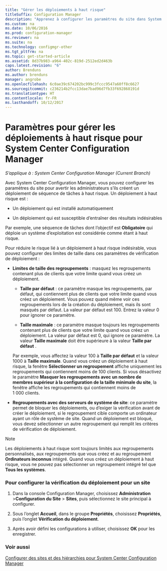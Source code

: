 ```yaml
---
title: "Gérer les déploiements à haut risque"
titleSuffix: Configuration Manager
description: "Apprenez à configurer les paramètres du site dans System Center Configuration Manager pour avertir les administrateurs s’ils créent un déploiement à haut risque."
ms.custom: na
ms.date: 10/06/2016
ms.prod: configuration-manager
ms.reviewer: na
ms.suite: na
ms.technology: configmgr-other
ms.tgt_pltfrm: na
ms.topic: get-started-article
ms.assetid: 8d37b983-a964-402c-819d-2512ed2d463b
caps.latest.revision: "6"
author: Brenduns
ms.author: brenduns
manager: angrobe
ms.openlocfilehash: 6c0ae39c674202bc999c3fccc9547a60ff8c6627
ms.sourcegitcommit: c236214b2fcc13dae7bad96d7fb33f692868191d
ms.translationtype: HT
ms.contentlocale: fr-FR
ms.lasthandoff: 10/12/2017
---
```

# <a name="settings-to-manage-high-risk-deployments-for-system-center-configuration-manager"></a>Paramètres pour gérer les déploiements à haut risque pour System Center Configuration Manager

*S’applique à : System Center Configuration Manager (Current Branch)*


Avec System Center Configuration Manager, vous pouvez configurer les paramètres du site pour avertir les administrateurs s’ils créent un déploiement de séquence de tâches à haut risque. Un déploiement à haut risque est :  

-   Un déploiement qui est installé automatiquement  

-   Un déploiement qui est susceptible d’entraîner des résultats indésirables  

 Par exemple, une séquence de tâches dont l’objectif est **Obligatoire** qui déploie un système d’exploitation est considérée comme étant à haut risque.  

 Pour réduire le risque lié à un déploiement à haut risque indésirable, vous pouvez configurer des limites de taille dans ces paramètres de vérification de déploiement :  

-   **Limites de taille des regroupements** : masquez les regroupements contenant plus de clients que votre limite quand vous créez un déploiement.  

    -   **Taille par défaut** : ce paramètre masque les regroupements, par défaut, qui contiennent plus de clients que votre limite quand vous créez un déploiement. Vous pouvez quand même voir ces regroupements lors de la création du déploiement, mais ils sont masqués par défaut. La valeur par défaut est 100. Entrez la valeur 0 pour ignorer ce paramètre.  

    -   **Taille maximale** : ce paramètre masque toujours les regroupements contenant plus de clients que votre limite quand vous créez un déploiement. La valeur par défaut est 0, qui ignore ce paramètre. La valeur **Taille maximale** doit être supérieure à la valeur **Taille par défaut** .  

     Par exemple, vous affectez la valeur 100 à **Taille par défaut** et la valeur 1000 à **Taille maximale**. Quand vous créez un déploiement à haut risque, la fenêtre **Sélectionner un regroupement** affiche uniquement les regroupements qui contiennent moins de 100 clients. Si vous désactivez le paramètre **Masquer les regroupements avec un nombre de membres supérieur à la configuration de la taille minimale du site**, la fenêtre affiche les regroupements qui contiennent moins de 1 000 clients.  

-   **Regroupements avec des serveurs de système de site**: ce paramètre permet de bloquer les déploiements, ou d’exiger la vérification avant de créer le déploiement, si le regroupement cible comporte un ordinateur ayant un rôle de système de site. Quand un déploiement est bloqué, vous devez sélectionner un autre regroupement qui remplit les critères de vérification de déploiement.  

> [!NOTE]  
>  Les déploiements à haut risque sont toujours limités aux regroupements personnalisés, aux regroupements que vous créez et au regroupement **Ordinateurs inconnus** intégré. Quand vous créez un déploiement à haut risque, vous ne pouvez pas sélectionner un regroupement intégré tel que **Tous les systèmes**.  

### <a name="to-configure-deployment-verification-for-a-site"></a>Pour configurer la vérification du déploiement pour un site  

1.  Dans la console Configuration Manager, choisissez **Administration** >**Configuration du Site** > **Sites**, puis sélectionnez le site principal à configurer.  

2.  Sous l’onglet **Accueil**, dans le groupe **Propriétés**, choisissez **Propriétés**, puis l’onglet **Vérification du déploiement**.  

3.  Après avoir défini les configurations à utiliser, choisissez **OK** pour les enregistrer.  

### <a name="see-also"></a>Voir aussi  
 [Configurer des sites et des hiérarchies pour System Center Configuration Manager](../../core/servers/deploy/configure/configure-sites-and-hierarchies.md)
